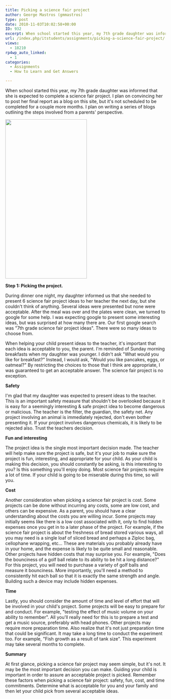 ```yaml
---
title: Picking a science fair project
author: George Mastros (gmmastros)
type: post
date: 2010-11-03T10:02:58+00:00
ID: 932
excerpt: When school started this year, my 7th grade daughter was informed that she is expected to complete a science fair project.  I plan on convincing her to post her final report as a blog on this site, but it's not scheduled to be completed for a couple more...
url: /index.php/itstudents/assignments/picking-a-science-fair-project/
views:
  - 18210
rp4wp_auto_linked:
  - 1
categories:
  - Assignments
  - How to Learn and Get Answers

---
```

When school started this year, my 7th grade daughter was informed that she is expected to complete a science fair project. I plan on convincing her to post her final report as a blog on this site, but it's not scheduled to be completed for a couple more months. I plan on writing a series of blogs outlining the steps involved from a parents' perspective. 

<div class="image_block">
  <img src="https://lessthandot.z19.web.core.windows.net/wp-content/uploads/blogs/ITStudents/albert_einstein_256515.jpg" alt="" title="" width="256" height="500" />
</div>

**Step 1: Picking the project.**

During dinner one night, my daughter informed us that she needed to present 6 science fair project ideas to her teacher the next day, but she couldn't think of anything. Several ideas were presented but none were acceptable. After the meal was over and the plates were clean, we turned to google for some help. I was expecting google to present some interesting ideas, but was surprised at how many there are. Our first google search was "7th grade science fair project ideas". There were so many ideas to choose from.

When helping your child present ideas to the teacher, it's important that each idea is acceptable to you, the parent. I'm reminded of Sunday morning breakfasts when my daughter was younger. I didn't ask "What would you like for breakfast?" Instead, I would ask, "Would you like pancakes, eggs, or oatmeal?" By restricting the choices to those that I think are appropriate, I was guaranteed to get an acceptable answer. The science fair project is no exception.

**Safety**

I'm glad that my daughter was expected to present ideas to the teacher. This is an important safety measure that shouldn't be overlooked because it is easy for a seemingly interesting & safe project idea to become dangerous or malicious. The teacher is the filter, the guardian, the safety net. Any project involving an animal is immediately rejected, don't even bother presenting it. If your project involves dangerous chemicals, it is likely to be rejected also. Trust the teachers decision.

**Fun and interesting**

The project idea is the single most important decision made. The teacher will help make sure the project is safe, but it's your job to make sure the project is fun, interesting, and appropriate for your child. As your child is making this decision, you should constantly be asking, is this interesting to you? Is this something you'll enjoy doing. Most science fair projects require a lot of time. If your child is going to be miserable during this time, so will you. 

**Cost**

Another consideration when picking a science fair project is cost. Some projects can be done without incurring any costs, some are low cost, and others can be expensive. As a parent, you should have a clear understanding about the costs you are willing incur. Some projects may initially seems like there is a low cost associated with it, only to find hidden expenses once you get in to a later phase of the project. For example, if the science fair project is about the freshness of bread stored various ways, all you may need is a single loaf of sliced bread and perhaps a Ziploc bag, cellophane wrapping, etc... These are materials you probably already have in your home, and the expense is likely to be quite small and reasonable. Other projects have hidden costs that may surprise you. For example, "Does the bounciness of a golf ball relate to its ability to be hit a long distance?" For this project, you will need to purchase a variety of golf balls and measure it bounciness. More importantly, you'll need a method to consistently hit each ball so that it is exactly the same strength and angle. Building such a device may include hidden expenses.

**Time**

Lastly, you should consider the amount of time and level of effort that will be involved in your child's project. Some projects will be easy to prepare for and conduct. For example, "testing the effect of music volume on your ability to remember". All you'll really need for this is to prepare a test and get a music source, preferably with head phones. Other projects may require more preparation time. Also realize that it's not just preparation time that could be significant. It may take a long time to conduct the experiment too. For example, "Fish growth as a result of tank size". This experiment may take several months to complete.

**Summary**

At first glance, picking a science fair project may seem simple, but it's not. It may be the most important decision you can make. Guiding your child is important in order to assure an acceptable project is picked. Remember these factors when picking a science fair project: safety, fun, cost, and time commitments. Determine what is acceptable for you and your family and then let your child pick from several acceptable ideas.